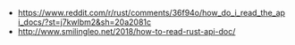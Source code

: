 - https://www.reddit.com/r/rust/comments/36f94o/how_do_i_read_the_api_docs/?st=j7kwlbm2&sh=20a2081c
- http://www.smilingleo.net/2018/how-to-read-rust-api-doc/
